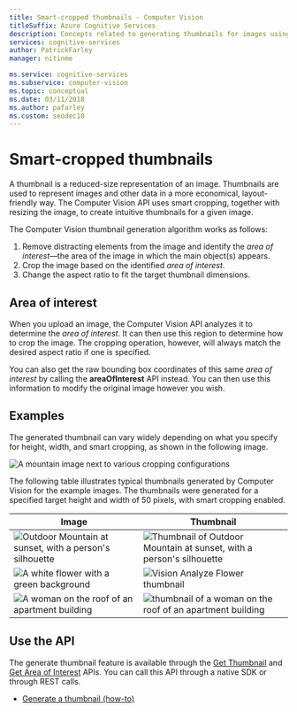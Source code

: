 ```yaml
---
title: Smart-cropped thumbnails - Computer Vision
titleSuffix: Azure Cognitive Services
description: Concepts related to generating thumbnails for images using the Computer Vision API.
services: cognitive-services
author: PatrickFarley
manager: nitinme

ms.service: cognitive-services
ms.subservice: computer-vision
ms.topic: conceptual
ms.date: 03/11/2018
ms.author: pafarley
ms.custom: seodec18
---
```


# Smart-cropped thumbnails

A thumbnail is a reduced-size representation of an image. Thumbnails are used to represent images and other data in a more economical, layout-friendly way. The Computer Vision API uses smart cropping, together with resizing the image, to create intuitive thumbnails for a given image.

The Computer Vision thumbnail generation algorithm works as follows:

1. Remove distracting elements from the image and identify the _area of interest_&mdash;the area of the image in which the main object(s) appears.
1. Crop the image based on the identified _area of interest_.
1. Change the aspect ratio to fit the target thumbnail dimensions.

## Area of interest

When you upload an image, the Computer Vision API analyzes it to determine the *area of interest*. It can then use this region to determine how to crop the image. The cropping operation, however, will always match the desired aspect ratio if one is specified.

You can also get the raw bounding box coordinates of this same *area of interest* by calling the **areaOfInterest** API instead. You can then use this information to modify the original image however you wish.

## Examples

The generated thumbnail can vary widely depending on what you specify for height, width, and smart cropping, as shown in the following image.

![A mountain image next to various cropping configurations](./Images/thumbnail-demo.png)

The following table illustrates typical thumbnails generated by Computer Vision for the example images. The thumbnails were generated for a specified target height and width of 50 pixels, with smart cropping enabled.

| Image | Thumbnail |
|-------|-----------|
|![Outdoor Mountain at sunset, with a person's silhouette](./Images/mountain_vista.png) | ![Thumbnail of Outdoor Mountain at sunset, with a person's silhouette](./Images/mountain_vista_thumbnail.png) |
|![A white flower with a green background](./Images/flower.png) | ![Vision Analyze Flower thumbnail](./Images/flower_thumbnail.png) |
|![A woman on the roof of an apartment building](./Images/woman_roof.png) | ![thumbnail of a woman on the roof of an apartment building](./Images/woman_roof_thumbnail.png) |

## Use the API

The generate thumbnail feature is available through the [Get Thumbnail](https://westus.dev.cognitive.microsoft.com/docs/services/computer-vision-v3-2/operations/56f91f2e778daf14a499f20c) and [Get Area of Interest](https://westus.dev.cognitive.microsoft.com/docs/services/computer-vision-v3-2/operations/b156d0f5e11e492d9f64418d) APIs. You can call this API through a native SDK or through REST calls. 

* [Generate a thumbnail (how-to)](./how-to/generate-thumbnail.md)
